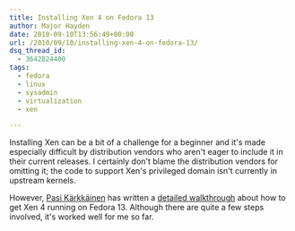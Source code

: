 ```yaml
---
title: Installing Xen 4 on Fedora 13
author: Major Hayden
date: 2010-09-10T13:56:49+00:00
url: /2010/09/10/installing-xen-4-on-fedora-13/
dsq_thread_id:
  - 3642824400
tags:
  - fedora
  - linux
  - sysadmin
  - virtualization
  - xen

---
```

Installing Xen can be a bit of a challenge for a beginner and it's made especially difficult by distribution vendors who aren't eager to include it in their current releases. I certainly don't blame the distribution vendors for omitting it; the code to support Xen's privileged domain isn't currently in upstream kernels.

However, [Pasi Kärkkäinen][1] has written a [detailed walkthrough][2] about how to get Xen 4 running on Fedora 13. Although there are quite a few steps involved, it's worked well for me so far.

 [1]: http://www.xen.org/community/spotlight/pasi.html
 [2]: http://wiki.xensource.com/xenwiki/Fedora13Xen4Tutorial
